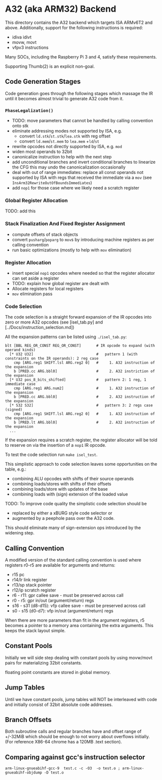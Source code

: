 # A32 (aka ARM32) Backend

This directory contains the A32 backend which targets ISA ARMv6T2 and above.
Additionally, support for the following instructions is required:
* idiva idivt 
* movw, movt
* vfpv3 instructions

Many SOCs, including the Raspberry Pi 3 and 4, satisfy these requirements.

Supporting Thumb(2) is an explicit non-goal.

## Code Generation Stages

Code generation goes through the following stages which 
massage the IR until it becomes almost trivial to generate
A32 code from it.

### `PhaseLegalization()`

* TODO: move parameters that cannot be handled by calling convention
  onto stk 
* eliminate addressing modes not supported by ISA, e.g. 
  - convert `ld.stk`/`st.stk`/`lea.stk` with reg offset
  - convert `ld.mem`/`st.mem` to  `lea.mem` +`ld`/`st`
* rewrite opcodes not directly supported by ISA, e.g. `mod`
* widen most operands to 32bit
* canonicalize instruction to help with the next step
* add unconditional branches and invert conditional branches to linearize the CFG
  this may undo the canonicalization occasionally
* deal with out of range immediates:
  replace all const operands not supported by ISA with regs that
   received the immediate via a `mov` (see `InsArm32RewriteOutOfBoundsImmediates`)
* add `nop1` for those case where we likely need a scratch register 

### Global Register Allocation

TODO: add this

###  Stack Finalization And Fixed Register Assignment

* compute offsets of stack objects
* convert `pusharg`/`poparg` to `mov`s by introducing machine registers
  as per calling convention
* run basic optimizations (mostly to help with `mov` elimination)


### Register Allocation 

* insert special `nop1` opcodes where needed so that the register allocator
  can set aside a register
* TODO: explain how global register are dealt with
* Allocate registers for local registers  
* `mov` elimination pass

### Code Selection

The code selection is a straight forward expansion of
the IR opcodes into zero or more A32 opcodes (see [isel_tab.py] and 
[../Docs/instruction_selection.md])

All the expansion patterns can be listed using `./isel_tab.py`:
```
blt [BBL REG_OR_CONST REG_OR_CONST]       # IR opcode to expand (with operand kinds)
  [* U32 U32]                             #   pattern 1 (with constraints on the IR operands): 2 reg case
    cmp [ARG.reg1 SHIFT.lsl ARG.reg2 0]   #     1. A32 instruction of the expansion
    b [PRED.cc ARG.bbl0]                  #     2. A32 instriction of the expansion
  [* U32 pos_8_bits_shifted]              #   pattern 2: 1 reg, 1 immediate case
    cmp [ARG.reg1 ARG.num2]               #     1. A32 instruction of the expansion
    b [PRED.cc ARG.bbl0]                  #     2. A32 instruction of the expansion
  [* S32 S32]                             #   pattern 3: 2 regs case (signed)
    cmp [ARG.reg1 SHIFT.lsl ARG.reg2 0]   #     1. A32 instruction of the expansion
    b [PRED.lt ARG.bbl0]                  #     2. A32 instruction of the expansion
  ...
```

If the expansion requires a scratch register, the register allocator
will be told to reserve on via the insertion of a `nop1` IR opcode.

To test the code selection run `make isel_test`.

This simplistic approach to code selection leaves some opportunities on the table, e.g.:

* combining ALU opcodes with shifts of their source operands
* combining loads/stores with shifts of their offsets
* combining loads/store with updates of the base
* combining loads with (sign) extension of the loaded value

TODO: To improve code quality the simplistic code selection should be

* replaced by either a xBURG style code selector or
* augmented by a peephole pass over the A32 code.

This should eliminate many of sign-extension ops introduced by the widening step.


## Calling Convention

A modified version of the standard calling convention is used
where registers r0-r5 are available for arguments and returns:

* r15 pc
* r14/lr link register
* r13/sp stack pointer
* r12/ip scratch register
* r6 - r11: gpr callee save - must be preserved across call
* r0 - r5: gpr in/out (argument/return) regs
* s16 - s31  (d8-d15): vfp  callee save - must be preserved across call
* s0 - s15  (d0-d7): vfp in/out (argument/return) regs

When there are more parameters than fit in the argument
registers, r5 becomes a pointer to a memory area containing
the extra arguments. This keeps the stack layout simple.


## Constant Pools

Initially we will side step dealing with constant pools 
by using movw/movt pairs for materializing 32bit constants.

floating point constants are stored in global memory.

## Jump Tables

Until we have constant pools, jump tables will NOT be interleaved with code and initially consist
of 32bit absolute code addresses.


## Branch Offsets

Both subroutine calls and regular branches have and offset range of +/-32MiB 
which should be enough to not worry about overflows initially. 
(For reference X86-64 chrome has a 120MB .text section).

## Comparing against gcc's instruction selector

```
arm-linux-gnueabihf-gcc-9  test.c -c -O3  -o test.o ; arm-linux-gnueabihf-objdump -D test.o
```


